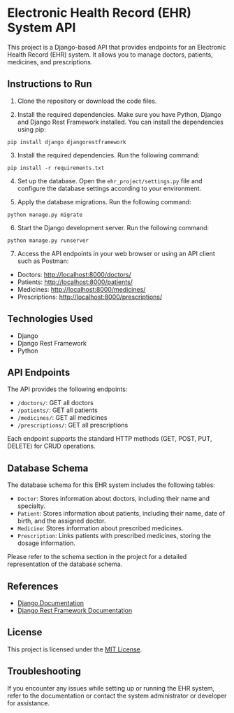 # Electronic Health Record (EHR) System API

This project is a Django-based API that provides endpoints for an Electronic Health Record (EHR) system. It allows you to manage doctors, patients, medicines, and prescriptions.

## Instructions to Run

1. Clone the repository or download the code files.

2. Install the required dependencies. Make sure you have Python, Django and Django Rest Framework installed. You can install the dependencies using pip:
```
pip install django djangorestframework
```

3. Install the required dependencies. Run the following command:
```
pip install -r requirements.txt
```
4. Set up the database. Open the `ehr_project/settings.py` file and configure the database settings according to your environment.

5. Apply the database migrations. Run the following command:
```
python manage.py migrate
```
6. Start the Django development server. Run the following command:
```
python manage.py runserver
```

7. Access the API endpoints in your web browser or using an API client such as Postman:

- Doctors: [http://localhost:8000/doctors/](http://localhost:8000/doctors/)
- Patients: [http://localhost:8000/patients/](http://localhost:8000/patients/)
- Medicines: [http://localhost:8000/medicines/](http://localhost:8000/medicines/)
- Prescriptions: [http://localhost:8000/prescriptions/](http://localhost:8000/prescriptions/)

## Technologies Used

- Django
- Django Rest Framework
- Python

## API Endpoints

The API provides the following endpoints:

- `/doctors/`: GET all doctors
- `/patients/`: GET all patients
- `/medicines/`: GET all medicines
- `/prescriptions/`: GET all prescriptions

Each endpoint supports the standard HTTP methods (GET, POST, PUT, DELETE) for CRUD operations.

## Database Schema

The database schema for this EHR system includes the following tables:

- `Doctor`: Stores information about doctors, including their name and specialty.
- `Patient`: Stores information about patients, including their name, date of birth, and the assigned doctor.
- `Medicine`: Stores information about prescribed medicines.
- `Prescription`: Links patients with prescribed medicines, storing the dosage information.

Please refer to the schema section in the project for a detailed representation of the database schema.

## References

- [Django Documentation](https://docs.djangoproject.com/)
- [Django Rest Framework Documentation](https://www.django-rest-framework.org/)

## License

This project is licensed under the [MIT License](LICENSE).

## Troubleshooting

If you encounter any issues while setting up or running the EHR system, refer to the documentation or contact the system administrator or developer for assistance.
